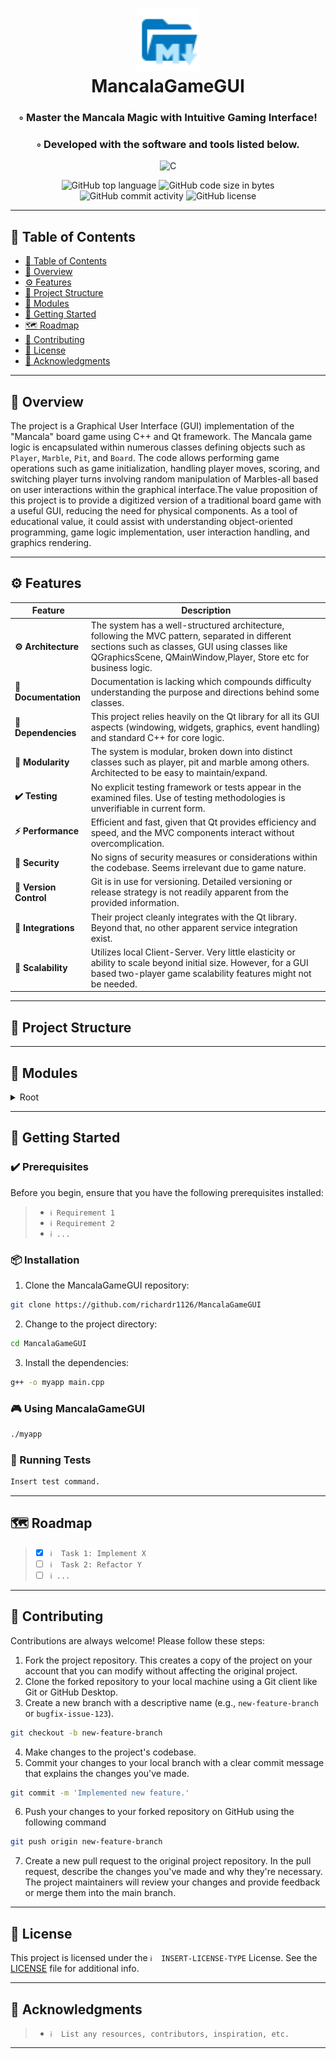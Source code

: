 
<div align="center">
<h1 align="center">
<img src="https://raw.githubusercontent.com/PKief/vscode-material-icon-theme/ec559a9f6bfd399b82bb44393651661b08aaf7ba/icons/folder-markdown-open.svg" width="100" />
<br>MancalaGameGUI
</h1>
<h3>◦ Master the Mancala Magic with Intuitive Gaming Interface!</h3>
<h3>◦ Developed with the software and tools listed below.</h3>

<p align="center">
<img src="https://img.shields.io/badge/C-A8B9CC.svg?style&logo=C&logoColor=black" alt="C" />
</p>
<img src="https://img.shields.io/github/languages/top/richardr1126/MancalaGameGUI?style&color=5D6D7E" alt="GitHub top language" />
<img src="https://img.shields.io/github/languages/code-size/richardr1126/MancalaGameGUI?style&color=5D6D7E" alt="GitHub code size in bytes" />
<img src="https://img.shields.io/github/commit-activity/m/richardr1126/MancalaGameGUI?style&color=5D6D7E" alt="GitHub commit activity" />
<img src="https://img.shields.io/github/license/richardr1126/MancalaGameGUI?style&color=5D6D7E" alt="GitHub license" />
</div>

---

## 📒 Table of Contents
- [📒 Table of Contents](#-table-of-contents)
- [📍 Overview](#-overview)
- [⚙️ Features](#-features)
- [📂 Project Structure](#project-structure)
- [🧩 Modules](#modules)
- [🚀 Getting Started](#-getting-started)
- [🗺 Roadmap](#-roadmap)
- [🤝 Contributing](#-contributing)
- [📄 License](#-license)
- [👏 Acknowledgments](#-acknowledgments)

---


## 📍 Overview

The project is a Graphical User Interface (GUI) implementation of the "Mancala" board game using C++ and Qt framework. The Mancala game logic is encapsulated within numerous classes defining objects such as `Player`, `Marble`, `Pit`, and `Board`. The code allows performing game operations such as game initialization, handling player moves, scoring, and switching player turns involving random manipulation of Marbles-all based on user interactions within the graphical interface.The value proposition of this project is to provide a digitized version of a traditional board game with a useful GUI, reducing the need for physical components. As a tool of educational value, it could assist with understanding object-oriented programming, game logic implementation, user interaction handling, and graphics rendering.

---

## ⚙️ Features

| Feature                | Description                           |
| ---------------------- | ------------------------------------- |
| **⚙️ Architecture**     | The system has a well-structured architecture, following the MVC pattern, separated in different sections such as classes, GUI using classes like QGraphicsScene, QMainWindow,Player, Store etc for business logic.
| **📖 Documentation**   | Documentation is lacking which compounds difficulty understanding the purpose and directions behind some classes.
| **🔗 Dependencies**    | This project relies heavily on the Qt library for all its GUI aspects (windowing, widgets, graphics, event handling) and standard C++ for core logic.
| **🧩 Modularity**      | The system is modular, broken down into distinct classes such as player, pit and marble among others. Architected to be easy to maintain/expand.
| **✔️ Testing**          | No explicit testing framework or tests appear in the examined files. Use of testing methodologies is unverifiable in current form.
| **⚡️ Performance**      | Efficient and fast, given that Qt provides efficiency and speed, and the MVC components interact without overcomplication.
| **🔐 Security**        | No signs of security measures or considerations within the codebase. Seems irrelevant due to game nature.
| **🔀 Version Control** | Git is in use for versioning. Detailed versioning or release strategy is not readily apparent from the provided information.
| **🔌 Integrations**    | Their project cleanly integrates with the Qt library. Beyond that, no other apparent service integration exist.
| **📶 Scalability**     | Utilizes local Client-Server. Very little elasticity or ability to scale beyond initial size. However, for a GUI based two-player game scalability features might not be needed.|

---


## 📂 Project Structure




---

## 🧩 Modules

<details closed><summary>Root</summary>

| File                                                                                                  | Summary                                                                                                                                                                                                                                                                                                                                                                                                                                                                                                            |
| ---                                                                                                   | ---                                                                                                                                                                                                                                                                                                                                                                                                                                                                                                                |
| [pit.cpp](https://github.com/richardr1126/MancalaGameGUI/blob/main/pit.cpp)                           | The provided code snippet defines classes for'Pit' and'Store'.'Pit' handles operations like adding and removing'Marble' (an external component) and interfaces with graphics to provide visualization. It includes event handling for mouse clicking within pit objects and implements comparison.'Store' implements similar graphical representation methods and differs in dimensional representation.                                                                                                           |
| [marble.cpp](https://github.com/richardr1126/MancalaGameGUI/blob/main/marble.cpp)                     | This C++ code creates colored marbles and assigns them to pits, ensuring the marbles are not overlapping each other by generating random offset values for their rendering position. The class has functionality to update a marble's pits, while it verifies the position of the marble does not cause overlap by re-calculating offsets. It also provides methods to paint the marble and determine its shape and bounding rectangle. Lastly, a factory for creating new marbles or special marbles is provided. |
| [player.cpp](https://github.com/richardr1126/MancalaGameGUI/blob/main/player.cpp)                     | The provided code displays the functionalities of a Player object within a C++ program including a Player constructor and an overload of the "==" operator. The Player constructor initially sets the'score' to 0, assigns a unique player number, and assigns a specific color based on the player number. The "==" operator has been defined to compare whether two Player instances have the same player number and score.                                                                                      |
| [gamewindow.cpp](https://github.com/richardr1126/MancalaGameGUI/blob/main/gamewindow.cpp)             | This C++ program implements a graphical board game. It builds the board, enables play between two players, scores their moves and declares a winner based on earned points. Key functionality includes game initialization, making game moves, distributing marbles, checking end-game conditions, switching players, and updating scores. The game hooks up player inputs (clicking on pits in the GUI) with corresponding game actions and periodically updates the gaming interface.                            |
| [player.h](https://github.com/richardr1126/MancalaGameGUI/blob/main/player.h)                         | The provided snippet defines a Player class in C++. The key functionalities include an initial constructor for a player object, "get" type functions to retrieve player attributes including score, number and color, and a "set" function to update player score. Additionally, an equality operator overload has been provided to compare two Player objects.                                                                                                                                                    |
| [board.cpp](https://github.com/richardr1126/MancalaGameGUI/blob/main/board.cpp)                       | The provided C++ code describes the construction of a game board having 12 pits (2 of which are'special') and 2'stores'. The pits and stores are positioned based on specific calculations involving variables such as store_height and pit_width. The game board is divided for player1 and player2.                                                                                                                                                                                                              |
| [pit.h](https://github.com/richardr1126/MancalaGameGUI/blob/main/pit.h)                               | The provided code snippet defines two classes:'Pit' and'Store.''Pit' manages values such as its coordinates, dimensions, identifier, color, special status, and property of belonging to a player. It also holds Marbles, and provides a mechanism to interface with these contained elements. The'Store' class, inheriting from'Pit', adds height as an extra feature and Customizes visual rendering methods like paint and shape. All renderings are done via Qt graphics facilities.                           |
| [gamewindow.ui](https://github.com/richardr1126/MancalaGameGUI/blob/main/gamewindow.ui)               | The given code snippet represents an XML based UI layout for a Game Window using the Qt user interface framework. This window hosts a game program called "Mancala." It's detailed with a fixed-sized main window, two operational buttons ("Start Game" and "End Game"), labels for scores (store1Label and store2Label), visible instructions for the game, alerts, and game objects graphically represented on a QWidget.                                                                                       |
| [MancalaGame.pro.user](https://github.com/richardr1126/MancalaGameGUI/blob/main/MancalaGame.pro.user) | The provided XML code defines the project settings in Qt Creator IDE. Key definitions include Environment ID, Active Target, Editor Settings like indent size, tab size, codec, and AutoIndent. Also, it details Configuration Settings for build configurations like Debug, Release and Profile. Final details reflect plugin settings and project target parameters.                                                                                                                                             |
| [marble.h](https://github.com/richardr1126/MancalaGameGUI/blob/main/marble.h)                         | The code defines classes related to a game using Marbles.'Marble' is the base class containing characteristics like location (x_, y_), color, pit association, and functions for accessing/modifying them. There are methods to manipulate rendering in the user interface.'SpecialMarble' extends'Marble', differing by points value.'MarbleFactory' provides creation of'Marble' &'SpecialMarble' instances.                                                                                                     |
| [board.h](https://github.com/richardr1126/MancalaGameGUI/blob/main/board.h)                           | The provided code configures a board for a game. The board class inherits from QGraphicsScene. It includes methods-get_pit_at, get_player1/2_pit_at, get_store1/2-to access game element states stored in vectors (pits_, player1/2_pits_) and Store objects (store1/2).                                                                                                                                                                                                                                           |
| [main.cpp](https://github.com/richardr1126/MancalaGameGUI/blob/main/main.cpp)                         | This C++ code runs a Qt application that displays a GameWindow. It initializes a random seed with the current millisecond time for non-deterministic random number generation. The code initializes the Qt application, creates a game window instance, displays it, then enters the Qt event loop.                                                                                                                                                                                                                |
| [gamewindow.h](https://github.com/richardr1126/MancalaGameGUI/blob/main/gamewindow.h)                 | The provided code is for a gaming window interface in C++ using QMainWindow. It includes features to initialize the game (MakeBoard, HandoutMarbles), handle game dynamics (SwitchPlayer, DistributeMarblesFrom) & user events (start/end game). Auxiliary features like game alerts, verifying game conditions (checking for empty pits or declaring the winner) and special actions like stealing marbles system also exist.                                                                                     |

</details>

---

## 🚀 Getting Started

### ✔️ Prerequisites

Before you begin, ensure that you have the following prerequisites installed:
> - `ℹ️ Requirement 1`
> - `ℹ️ Requirement 2`
> - `ℹ️ ...`

### 📦 Installation

1. Clone the MancalaGameGUI repository:
```sh
git clone https://github.com/richardr1126/MancalaGameGUI
```

2. Change to the project directory:
```sh
cd MancalaGameGUI
```

3. Install the dependencies:
```sh
g++ -o myapp main.cpp
```

### 🎮 Using MancalaGameGUI

```sh
./myapp
```

### 🧪 Running Tests
```sh
Insert test command.
```

---


## 🗺 Roadmap

> - [X] `ℹ️  Task 1: Implement X`
> - [ ] `ℹ️  Task 2: Refactor Y`
> - [ ] `ℹ️ ...`


---

## 🤝 Contributing

Contributions are always welcome! Please follow these steps:
1. Fork the project repository. This creates a copy of the project on your account that you can modify without affecting the original project.
2. Clone the forked repository to your local machine using a Git client like Git or GitHub Desktop.
3. Create a new branch with a descriptive name (e.g., `new-feature-branch` or `bugfix-issue-123`).
```sh
git checkout -b new-feature-branch
```
4. Make changes to the project's codebase.
5. Commit your changes to your local branch with a clear commit message that explains the changes you've made.
```sh
git commit -m 'Implemented new feature.'
```
6. Push your changes to your forked repository on GitHub using the following command
```sh
git push origin new-feature-branch
```
7. Create a new pull request to the original project repository. In the pull request, describe the changes you've made and why they're necessary.
The project maintainers will review your changes and provide feedback or merge them into the main branch.

---

## 📄 License

This project is licensed under the `ℹ️  INSERT-LICENSE-TYPE` License. See the [LICENSE](https://docs.github.com/en/communities/setting-up-your-project-for-healthy-contributions/adding-a-license-to-a-repository) file for additional info.

---

## 👏 Acknowledgments

> - `ℹ️  List any resources, contributors, inspiration, etc.`

---
